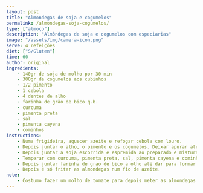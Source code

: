 ```yaml
---
layout: post
title: "Almondegas de soja e cogumelos"
permalink: /almondegas-soja-cogumelos/
type: ["almoço"]
description: "Almôndegas de soja e cogumelos com especiarias"
image: "/assets/img/camera-icon.png"
serve: 4 refeições
diet: ["S/Gluten"]
time: 60
author: original
ingredients:
    - 140gr de soja de molho por 30 min
    - 300gr de cogumelos aos cubinhos
    - 1/2 pimento
    - 1 cebola 
    - 4 dentes de alho
    - farinha de grão de bico q.b.
    - curcuma
    - pimenta preta
    - sal   
    - pimenta cayena
    - cominhos 
instructions:
    - Numa frigideira, aquecer azeite e refogar cebola com louro.
    - Depois juntar o alho, o pimento e os cogumelos. Deixar apurar até os cogumelos nao terem agua. Juntar um pouco de sal. Meter este preparado numa taça.
    - Depois juntar a soja escorrida e espremida ao preparado e misturar tudo com as maos.
    - Temperar com curcuma, pimenta preta, sal, pimenta cayena e cominhos e misturar tudo.
    - Depois juntar farinha de grao de bico a olho até dar para formar bolas.
    - Depois é só fritar as almondegas num fio de azeite.
note:
    - Costumo fazer um molho de tomate para depois meter as almondegas. Acompanho sempre com esparguete.
---
```




